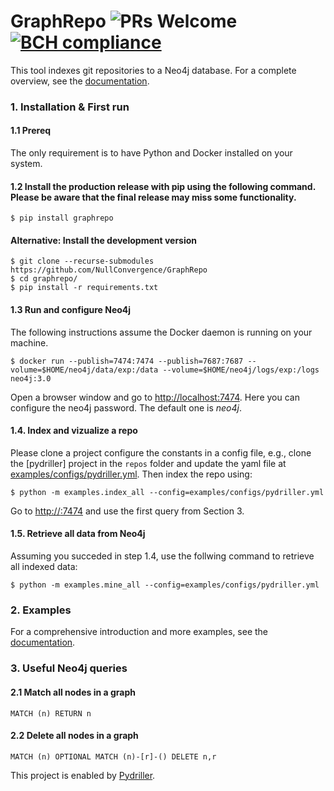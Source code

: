 # GraphRepo ![PRs Welcome](https://img.shields.io/badge/PRs-welcome-brightgreen.svg?style=flat-square) [![BCH compliance](https://bettercodehub.com/edge/badge/NullConvergence/GraphRepo?branch=develop)](https://bettercodehub.com/)

This tool indexes git repositories to a Neo4j database.
For a complete overview, see the [documentation](https://graphrepo.readthedocs.io/en/latest/).


###  1. Installation & First run

#### 1.1 Prereq
The only requirement is to have Python and Docker installed on your system.

#### 1.2 Install the production release with pip using the following command. Please be aware that the final release may miss some functionality.

```
$ pip install graphrepo
```

#### Alternative: Install the development version
```
$ git clone --recurse-submodules https://github.com/NullConvergence/GraphRepo
$ cd graphrepo/
$ pip install -r requirements.txt
```


#### 1.3 Run and configure Neo4j

The following instructions assume the Docker daemon is running on your machine.

```
$ docker run --publish=7474:7474 --publish=7687:7687 --volume=$HOME/neo4j/data/exp:/data --volume=$HOME/neo4j/logs/exp:/logs neo4j:3.0
```

Open a browser window and go to [http://localhost:7474](http://localhost:7474). Here you can configure the neo4j password.
The default one is *neo4j*.



#### 1.4. Index and vizualize a repo

Please clone a project configure the constants in a config file, e.g., clone
the [pydriller] project in the ``repos`` folder and update the yaml file at [examples/configs/pydriller.yml](https://github.com/NullConvergence/GraphRepo/blob/develop/examples/configs/pydriller.yml).
Then index the repo using:

```
$ python -m examples.index_all --config=examples/configs/pydriller.yml
```

Go to [http://<neo4j-address>:7474](http://<>:7474) and use the first query from Section 3.


#### 1.5. Retrieve all data from Neo4j

Assuming you succeded in step 1.4, use the follwing command to retrieve all indexed data:

```
$ python -m examples.mine_all --config=examples/configs/pydriller.yml
```


### 2. Examples

For a comprehensive introduction and more examples, see the [documentation](https://graphrepo.readthedocs.io/en/latest/examples.html).



### 3. Useful Neo4j queries

#### 2.1 Match all nodes in a graph
```
MATCH (n) RETURN n
```


#### 2.2 Delete all nodes in a graph

```
MATCH (n) OPTIONAL MATCH (n)-[r]-() DELETE n,r
```



This project is enabled by [Pydriller](https://github.com/ishepard/pydriller).

